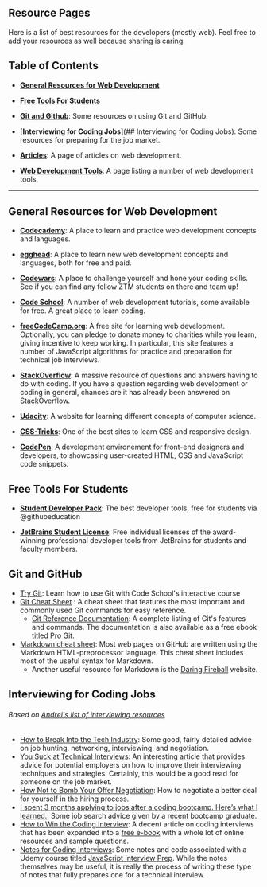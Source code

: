 ## Resource Pages

Here is a list of best resources for the developers (mostly web). Feel free to add your resources as well because sharing is caring.

## Table of Contents
* [**General Resources for Web Development**](#general-resources-for-web-development)

* [**Free Tools For Students**](#free-tools-for-students)

* [**Git and Github**](#git-and-github): Some resources on using Git and GitHub.

* [**Interviewing for Coding Jobs**](## Interviewing for Coding Jobs): Some resources for preparing for the job market.

* [**Articles**](ARTICLES.md): A page of articles on web development.

* [**Web Development Tools**](TOOLS.md): A page listing a number of web development tools.

---

## General Resources for Web Development

* [**Codecademy**](https://www.codecademy.com/catalog/subject/web-development): A place to learn and practice web development concepts and languages.

* [**egghead**](https://egghead.io): A place to learn new web development concepts and languages, both for free and paid.

* [**Codewars**](https://www.codewars.com/): A place to challenge yourself and hone your coding skills. See if you can find any fellow ZTM students on there and team up!

* [**Code School**](https://www.codeschool.com/): A number of web development tutorials, some available for free. A great place to learn coding.

* [**freeCodeCamp.org**](https://www.freecodecamp.org): A free site for learning web development. Optionally, you can pledge to donate money to charities while you learn, giving incentive to keep working. In particular, this site features a number of JavaScript algorithms for practice and preparation for technical job interviews.

* [**StackOverflow**](https://stackoverflow.com/): A massive resource of questions and answers having to do with coding. If you have a question regarding web development or coding in general, chances are it has already been answered on StackOverflow.

* [**Udacity**](https://www.udacity.com/): A website for learning different concepts of computer science.

* [**CSS-Tricks**](https://css-tricks.com/): One of the best sites to learn CSS and responsive design.

* [**CodePen**](https://codepen.io/): A development environement for front-end designers and developers, to showcasing user-created HTML, CSS and JavaScript code snippets.

## Free Tools For Students
* [**Student Developer Pack**](https://education.github.com/pack): The best developer tools, free for students via @githubeducation

* [**JetBrains Student License**](https://www.jetbrains.com/student/):  Free individual licenses of the award-winning professional developer tools from JetBrains for students and faculty members.

## Git and GitHub

* [Try Git](https://try.github.io/): Learn how to use Git with Code School's interactive course
* [Git Cheat Sheet](https://education.github.com/git-cheat-sheet-education.pdf) : A cheat sheet that features the most important and commonly
used Git commands for easy reference.
  - [Git Reference Documentation](https://git-scm.com/docs): A complete listing of Git's features and commands. The documentation is also available as a free ebook titled [Pro Git](https://git-scm.com/book/en/v2).
* [Markdown cheat sheet](https://github.com/adam-p/markdown-here/wiki/Markdown-Cheatsheet#links): Most web pages on GitHub are written using the Markdown HTML-preprocessor language. This cheat sheet includes most of the useful syntax for Markdown.
  - Another useful resource for Markdown is the [Daring Fireball](https://daringfireball.net/projects/markdown/syntax) website.

## Interviewing for Coding Jobs
###### Based on [Andrei's list of interviewing resources](https://www.udemy.com/the-complete-web-developer-in-2018/learn/v4/t/lecture/8767388?start=0)

* [How to Break Into the Tech Industry](https://haseebq.com/how-to-break-into-tech-job-hunting-and-interviews/): Some good, fairly detailed advice on job hunting, networking, interviewing, and negotiation.
* [You Suck at Technical Interviews](http://seldo.com/weblog/2014/08/26/you_suck_at_technical_interviews): An interesting article that provides advice for potential employers on how to improve their interviewing techniques and strategies. Certainly, this would be a good read for someone on the job market.
* [How Not to Bomb Your Offer Negotiation](https://medium.freecodecamp.org/how-not-to-bomb-your-offer-negotiation-c46bb9bc7dea): How to negotiate a better deal for yourself in the hiring process.
* [I spent 3 months applying to jobs after a coding bootcamp. Here’s what I learned.](https://medium.freecodecamp.org/5-key-learnings-from-the-post-bootcamp-job-search-9a07468d2331): Some job search advice given by a recent bootcamp graduate.
* [How to Win the Coding Interview](https://blog.devmastery.com/how-to-win-the-coding-interview-71ae7102d685): A decent article on coding interviews that has been expanded into a [free e-book](http://freebies.devmastery.com/interview-guide/) with a whole lot of online resources and sample questions.
* [Notes for Coding Interviews](https://pulamusic.github.io/Moon/coding-interviews/): Some notes and code associated with a Udemy course titled [JavaScript Interview Prep](https://www.udemy.com/javascript-interview-prep/learn/v4/content). While the notes themselves may be useful, it is really the process of writing these type of notes that fully prepares one for a technical interview.
